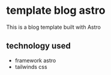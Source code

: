 # template blog astro

This is a blog template built with Astro

## technology used
- framework astro
- tailwinds css
